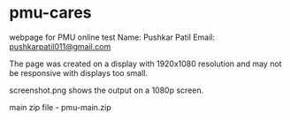 # pmu-cares
webpage for PMU online test
Name: Pushkar Patil
Email: pushkarpatil011@gmail.com

The page was created on a display with 1920x1080 resolution and may not be responsive with displays too small.

screenshot.png shows the output on a 1080p screen.

main zip file - pmu-main.zip 
